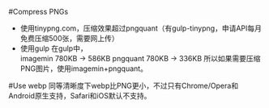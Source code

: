 #Compress PNGs
- 使用tinypng.com，压缩效果超过pngquant（有gulp-tinypng，申请API每月免费压缩500张，需要网上传）
- 使用gulp
在gulp中，  
imagemin 780KB -> 586KB
pngquant 780KB -> 336KB
所以如果需要压缩PNG图片，使用imagemin+pngquant。

#Use webp
同等清晰度下webp比PNG更小，不过只有Chrome/Opera和Android原生支持，Safari和iOS默认不支持。
